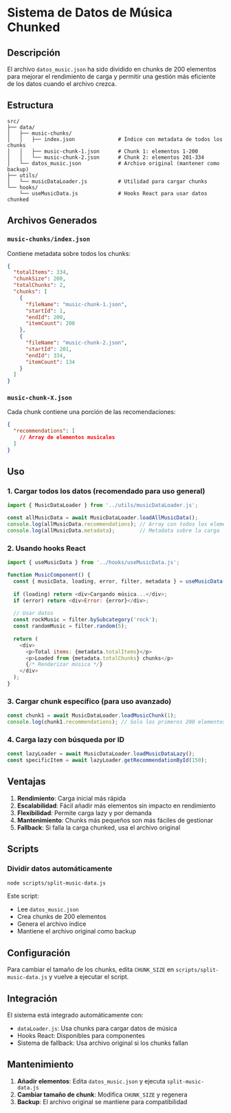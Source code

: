 # Sistema de Datos de Música Chunked

## Descripción

El archivo `datos_music.json` ha sido dividido en chunks de 200 elementos para mejorar el rendimiento de carga y permitir una gestión más eficiente de los datos cuando el archivo crezca.

## Estructura

```
src/
├── data/
│   ├── music-chunks/
│   │   ├── index.json              # Índice con metadata de todos los chunks
│   │   ├── music-chunk-1.json      # Chunk 1: elementos 1-200
│   │   └── music-chunk-2.json      # Chunk 2: elementos 201-334
│   └── datos_music.json            # Archivo original (mantener como backup)
├── utils/
│   └── musicDataLoader.js          # Utilidad para cargar chunks
└── hooks/
    └── useMusicData.js             # Hooks React para usar datos chunked
```

## Archivos Generados

### `music-chunks/index.json`
Contiene metadata sobre todos los chunks:
```json
{
  "totalItems": 334,
  "chunkSize": 200,
  "totalChunks": 2,
  "chunks": [
    {
      "fileName": "music-chunk-1.json",
      "startId": 1,
      "endId": 200,
      "itemCount": 200
    },
    {
      "fileName": "music-chunk-2.json", 
      "startId": 201,
      "endId": 334,
      "itemCount": 134
    }
  ]
}
```

### `music-chunk-X.json`
Cada chunk contiene una porción de las recomendaciones:
```json
{
  "recommendations": [
    // Array de elementos musicales
  ]
}
```

## Uso

### 1. Cargar todos los datos (recomendado para uso general)
```javascript
import { MusicDataLoader } from '../utils/musicDataLoader.js';

const allMusicData = await MusicDataLoader.loadAllMusicData();
console.log(allMusicData.recommendations); // Array con todos los elementos
console.log(allMusicData.metadata);        // Metadata sobre la carga
```

### 2. Usando hooks React
```javascript
import { useMusicData } from '../hooks/useMusicData.js';

function MusicComponent() {
  const { musicData, loading, error, filter, metadata } = useMusicData();
  
  if (loading) return <div>Cargando música...</div>;
  if (error) return <div>Error: {error}</div>;
  
  // Usar datos
  const rockMusic = filter.bySubcategory('rock');
  const randomMusic = filter.random(5);
  
  return (
    <div>
      <p>Total items: {metadata.totalItems}</p>
      <p>Loaded from {metadata.totalChunks} chunks</p>
      {/* Renderizar música */}
    </div>
  );
}
```

### 3. Cargar chunk específico (para uso avanzado)
```javascript
const chunk1 = await MusicDataLoader.loadMusicChunk(1);
console.log(chunk1.recommendations); // Solo los primeros 200 elementos
```

### 4. Carga lazy con búsqueda por ID
```javascript
const lazyLoader = await MusicDataLoader.loadMusicDataLazy();
const specificItem = await lazyLoader.getRecommendationById(150);
```

## Ventajas

1. **Rendimiento**: Carga inicial más rápida
2. **Escalabilidad**: Fácil añadir más elementos sin impacto en rendimiento
3. **Flexibilidad**: Permite carga lazy y por demanda
4. **Mantenimiento**: Chunks más pequeños son más fáciles de gestionar
5. **Fallback**: Si falla la carga chunked, usa el archivo original

## Scripts

### Dividir datos automáticamente
```bash
node scripts/split-music-data.js
```

Este script:
- Lee `datos_music.json`
- Crea chunks de 200 elementos
- Genera el archivo índice
- Mantiene el archivo original como backup

## Configuración

Para cambiar el tamaño de los chunks, edita `CHUNK_SIZE` en `scripts/split-music-data.js` y vuelve a ejecutar el script.

## Integración

El sistema está integrado automáticamente con:
- `dataLoader.js`: Usa chunks para cargar datos de música
- Hooks React: Disponibles para componentes
- Sistema de fallback: Usa archivo original si los chunks fallan

## Mantenimiento

1. **Añadir elementos**: Edita `datos_music.json` y ejecuta `split-music-data.js`
2. **Cambiar tamaño de chunk**: Modifica `CHUNK_SIZE` y regenera
3. **Backup**: El archivo original se mantiene para compatibilidad
